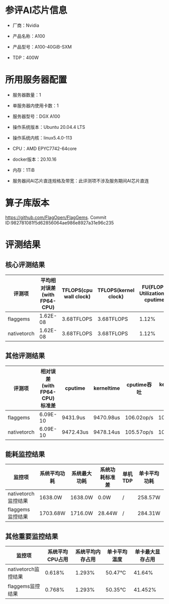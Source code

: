 # 参评AI芯片信息

* 厂商：Nvidia


* 产品名称：A100
* 产品型号：A100-40GiB-SXM
* TDP：400W

# 所用服务器配置

* 服务器数量：1


* 单服务器内使用卡数：1
* 服务器型号：DGX A100
* 操作系统版本：Ubuntu 20.04.4 LTS
* 操作系统内核：linux5.4.0-113
* CPU：AMD EPYC7742-64core
* docker版本：20.10.16
* 内存：1TiB
* 服务器间AI芯片直连规格及带宽：此评测项不涉及服务期间AI芯片直连

# 算子库版本

https://github.com/FlagOpen/FlagGems. Commit ID:982781081f5d62856064ae986e8927a31e96c235

# 评测结果

## 核心评测结果

| 评测项  | 平均相对误差(with FP64-CPU) | TFLOPS(cpu wall clock) | TFLOPS(kernel clock) | FU(FLOPS Utilization)-cputime | FU-kerneltime |
| ---- | -------------- | -------------- | ------------ | ------ | ----- |
| flaggems | 1.62E-08    | 3.68TFLOPS       | 3.68TFLOPS        | 1.12% | 1.12% |
| nativetorch | 1.62E-08    | 3.68TFLOPS      | 3.68TFLOPS      | 1.12%      | 1.12%    |

## 其他评测结果

| 评测项  | 相对误差(with FP64-CPU)标准差 | cputime | kerneltime | cputime吞吐 | kerneltime吞吐 | 无预热时延 | 预热后时延 |
| ---- | -------------- | -------------- | ------------ | ------------ | -------------- | -------------- | ------------ |
| flaggems | 6.09E-10    | 9431.9us       | 9470.98us        | 106.02op/s | 105.59op/s | 1047320.43us | 9568.19us |
| nativetorch | 6.09E-10    | 9472.43us       | 9478.14us        | 105.57op/s | 105.51op/s | 13811.08us | 9531.92us |

## 能耗监控结果

| 监控项  | 系统平均功耗  | 系统最大功耗  | 系统功耗标准差 | 单机TDP | 单卡平均功耗 | 单卡最大功耗 | 单卡功耗标准差 | 单卡TDP |
| ---- | ------- | ------- | ------- | ----- | ------------ | ------------ | ------------- | ----- |
| nativetorch监控结果 | 1638.0W | 1638.0W | 0.0W   | /     | 258.57W       | 261.0W      | 1.9W        | 1638.0  |
| flaggems监控结果 | 1703.68W | 1716.0W | 28.44W   | /     | 284.31W       | 287.0W      | 1.74W        | 1703.68  |

## 其他重要监控结果

| 监控项  | 系统平均CPU占用 | 系统平均内存占用 | 单卡平均温度 | 单卡最大显存占用 |
| ---- | --------- | -------- | ------------ | -------------- |
| nativetorch监控结果 | 0.618%    | 1.293%   | 50.47°C       | 41.64%        |
| flaggems监控结果 | 0.768%    | 1.293%   | 50.35°C       | 41.452%        |
